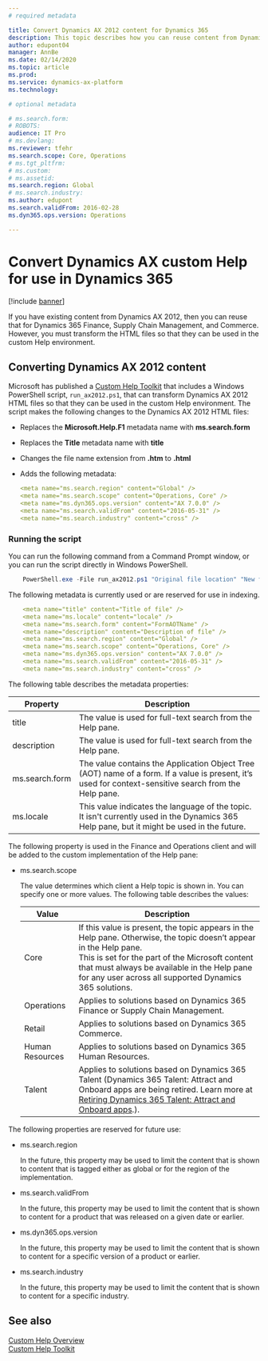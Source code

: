 ```yaml
---
# required metadata

title: Convert Dynamics AX 2012 content for Dynamics 365
description: This topic describes how you can reuse content from Dynamics AX for your Dynamics 365 solution. 
author: edupont04
manager: AnnBe
ms.date: 02/14/2020
ms.topic: article
ms.prod: 
ms.service: dynamics-ax-platform
ms.technology: 

# optional metadata

# ms.search.form: 
# ROBOTS: 
audience: IT Pro
# ms.devlang: 
ms.reviewer: tfehr
ms.search.scope: Core, Operations
# ms.tgt_pltfrm: 
# ms.custom: 
# ms.assetid: 
ms.search.region: Global
# ms.search.industry: 
ms.author: edupont
ms.search.validFrom: 2016-02-28
ms.dyn365.ops.version: Operations

---
```


# Convert Dynamics AX custom Help for use in Dynamics 365

[!include [banner](../includes/banner.md)]

If you have existing content from Dynamics AX 2012, then you can reuse that for Dynamics 365 Finance, Supply Chain Management, and Commerce. However, you must transform the HTML files so that they can be used in the custom Help environment.  

## Converting Dynamics AX 2012 content

Microsoft has published a [Custom Help Toolkit](custom-help-toolkit.md) that includes a Windows PowerShell script, ```run_ax2012.ps1```, that can transform Dynamics AX 2012 HTML files so that they can be used in the custom Help environment. The script makes the following changes to the Dynamics AX 2012 HTML files:  

- Replaces the **Microsoft.Help.F1** metadata name with **ms.search.form**  

- Replaces the **Title** metadata name with **title**  

- Changes the file name extension from **.htm** to **.html**  

- Adds the following metadata:  

    ```yaml
    <meta name="ms.search.region" content="Global" />  
    <meta name="ms.search.scope" content="Operations, Core" />  
    <meta name="ms.dyn365.ops.version" content="AX 7.0.0" />  
    <meta name="ms.search.validFrom" content="2016-05-31" />  
    <meta name="ms.search.industry" content="cross" />  
    ```

### Running the script

You can run the following command from a Command Prompt window, or you can run the script directly in Windows PowerShell.  

```powershell
    PowerShell.exe -File run_ax2012.ps1 "Original file location" "New file location"  
```

The following metadata is currently used or are reserved for use in indexing.  

```yaml
    <meta name="title" content="Title of file" />  
    <meta name="ms.locale" content="locale" />  
    <meta name="ms.search.form" content="FormAOTName" />  
    <meta name="description" content="Description of file" />  
    <meta name="ms.search.region" content="Global" />  
    <meta name="ms.search.scope" content="Operations, Core" />  
    <meta name="ms.dyn365.ops.version" content="AX 7.0.0" />  
    <meta name="ms.search.validFrom" content="2016-05-31" />  
    <meta name="ms.search.industry" content="cross" />  
```

The following table describes the metadata properties:  

|Property  |Description  |
|----------|-------------|
|title | The value is used for full-text search from the Help pane. |
|description  | The value is used for full-text search from the Help pane.  |
|ms.search.form | The value contains the Application Object Tree (AOT) name of a form. If a value is present, it’s used for context-sensitive search from the Help pane. |
|ms.locale |This value indicates the language of the topic. It isn't currently used in the Dynamics 365 Help pane, but it might be used in the future.   |

The following property is used in the Finance and Operations client and will be added to the custom implementation of the Help pane:  

- ms.search.scope

    The value determines which client a Help topic is shown in. You can specify one or more values. The following table describes the values:

    |Value|Description|
    |-----|-----------|
    |Core|If this value is present, the topic appears in the Help pane. Otherwise, the topic doesn’t appear in the Help pane. </br>This is set for the part of the Microsoft content that must always be available in the Help pane for any user across all supported Dynamics 365 solutions.|
    |Operations|Applies to solutions based on Dynamics 365 Finance or Supply Chain Management.|
    |Retail    |Applies to solutions based on Dynamics 365 Commerce.|
    |Human Resources  |Applies to solutions based on Dynamics 365 Human Resources.|
    |Talent    |Applies to solutions based on Dynamics 365 Talent (Dynamics 365 Talent: Attract and Onboard apps are being retired. Learn more at [Retiring Dynamics 365 Talent: Attract and Onboard apps](https://community.dynamics.com/365/talent/b/dynamics365fortalent/posts/retiring-dynamics-365-talent-attract-and-onboard-apps).).|

The following properties are reserved for future use:

- ms.search.region

    In the future, this property may be used to limit the content that is shown to content that is tagged either as global or for the region of the implementation.
- ms.search.validFrom

    In the future, this property may be used to limit the content that is shown to content for a product that was released on a given date or earlier.
- ms.dyn365.ops.version

    In the future, this property may be used to limit the content that is shown to content for a specific version of a product or earlier.

- ms.search.industry

    In the future, this property may be used to limit the content that is shown to content for a specific industry.

## See also

[Custom Help Overview](custom-help-websites.md)  
[Custom Help Toolkit](custom-help-toolkit.md)  
